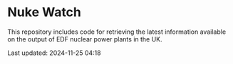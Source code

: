 # Nuke Watch

This repository includes code for retrieving the latest information available on the output of EDF nuclear power plants in the UK.

Last updated: 2024-11-25 04:18